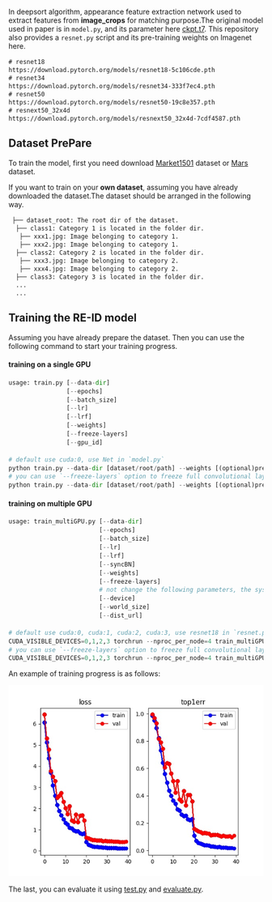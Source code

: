 In deepsort algorithm, appearance feature extraction network used to extract features from **image_crops** for matching purpose.The original model used in paper is in `model.py`, and its parameter here [ckpt.t7](https://drive.google.com/drive/folders/1xhG0kRH1EX5B9_Iz8gQJb7UNnn_riXi6). This repository also provides a `resnet.py` script and its pre-training weights on Imagenet here.

```
# resnet18
https://download.pytorch.org/models/resnet18-5c106cde.pth
# resnet34    
https://download.pytorch.org/models/resnet34-333f7ec4.pth
# resnet50
https://download.pytorch.org/models/resnet50-19c8e357.pth
# resnext50_32x4d
https://download.pytorch.org/models/resnext50_32x4d-7cdf4587.pth
```

## Dataset PrePare

To train the model, first you need download [Market1501](http://www.liangzheng.com.cn/Project/project_reid.html) dataset or [Mars](http://www.liangzheng.com.cn/Project/project_mars.html) dataset.  

If you want to train on your **own dataset**, assuming you have already downloaded the dataset.The dataset should be arranged in the following way.

```
 ├── dataset_root: The root dir of the dataset.
  ├── class1: Category 1 is located in the folder dir.
   ├── xxx1.jpg: Image belonging to category 1.
   ├── xxx2.jpg: Image belonging to category 1.
  ├── class2: Category 2 is located in the folder dir.
   ├── xxx3.jpg: Image belonging to category 2.
   ├── xxx4.jpg: Image belonging to category 2.
  ├── class3: Category 3 is located in the folder dir.
  ...
  ...
```

## Training the RE-ID model

Assuming you have already prepare the dataset. Then you can use the following command to start your training progress.

#### training on a single GPU

```python
usage: train.py [--data-dir]
                [--epochs]
                [--batch_size]
                [--lr]
                [--lrf]
                [--weights]
                [--freeze-layers]
                [--gpu_id]

# default use cuda:0, use Net in `model.py`
python train.py --data-dir [dataset/root/path] --weights [(optional)pre-train/weight/path]
# you can use `--freeze-layers` option to freeze full convolutional layer parameters except fc layers parameters
python train.py --data-dir [dataset/root/path] --weights [(optional)pre-train/weight/path] --freeze-layers
```

#### training on multiple GPU

```python
usage: train_multiGPU.py [--data-dir]
                         [--epochs]
                         [--batch_size]
                         [--lr]
                         [--lrf]
                         [--syncBN]
                         [--weights]
                         [--freeze-layers]
                         # not change the following parameters, the system will automatically assignment
                         [--device]
                         [--world_size]
                         [--dist_url]
                         
# default use cuda:0, cuda:1, cuda:2, cuda:3, use resnet18 in `resnet.py`
CUDA_VISIBLE_DEVICES=0,1,2,3 torchrun --nproc_per_node=4 train_multiGPU.py --data-dir [dataset/root/path] --weights [(optional)pre-train/weight/path] 
# you can use `--freeze-layers` option to freeze full convolutional layer parameters except fc layers parameters
CUDA_VISIBLE_DEVICES=0,1,2,3 torchrun --nproc_per_node=4 train_multiGPU.py --data-dir [dataset/root/path] --weights [(optional)pre-train/weight/path] --freeze-layers
```

An example of training progress is as follows:

![train.jpg](./train.jpg)

The last, you can evaluate it using [test.py](deep_sort/deep/test.py) and [evaluate.py](deep_sort/deep/evalute.py).

